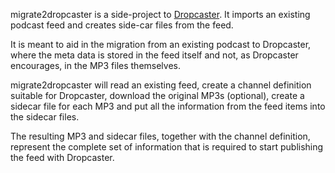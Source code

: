 migrate2dropcaster is a side-project to [Dropcaster](http://nerab.github.com/dropcaster). It imports an existing podcast feed and creates side-car files from the feed.

It is meant to aid in the migration from an existing podcast to Dropcaster, where the meta data is stored in the feed itself and not, as Dropcaster encourages, in the MP3 files themselves.

migrate2dropcaster will read an existing feed, create a channel definition suitable for Dropcaster, download the original MP3s (optional), create a sidecar file for each MP3 and put all the information from the feed items into the sidecar files.

The resulting MP3 and sidecar files, together with the channel definition, represent the complete set of information that is required to start publishing the feed with Dropcaster.
